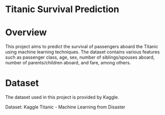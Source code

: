 # Titanic Survival Prediction
# Overview
This project aims to predict the survival of passengers aboard the Titanic using machine learning techniques. The dataset contains various features such as passenger class, age, sex, number of siblings/spouses aboard, number of parents/children aboard, and fare, among others.

# Dataset
The dataset used in this project is provided by Kaggle.

Dataset: Kaggle Titanic - Machine Learning from Disaster
